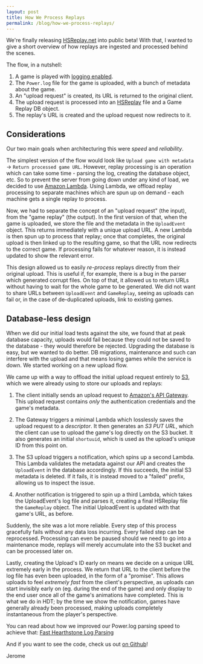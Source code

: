 ```yaml
---
layout: post
title: How We Process Replays
permalink: /blog/how-we-process-replays/
---
```


We're finally releasing [HSReplay.net](https://hsreplay.net) into public beta!
With that, I wanted to give a short overview of how replays are ingested and processed behind the scenes.

The flow, in a nutshell:

1. A game is played with [logging enabled](https://github.com/jleclanche/fireplace/wiki/How-to-enable-logging).
2. The `Power.log` file for the game is uploaded, with a bunch of metadata about the game.
3. An "upload request" is created, its URL is returned to the original client.
4. The upload request is processed into an [HSReplay](/hsreplay/) file and a Game Replay DB object.
5. The replay's URL is created and the upload request now redirects to it.


## Considerations

Our two main goals when architecturing this were *speed* and *reliability*.

The simplest version of the flow would look like `Upload game with metadata` -> `Return processed game URL`.
However, replay processing is an operation which can take some time - parsing the log, creating the database
object, etc. So to prevent the server from going down under any kind of load, we decided to use
[Amazon Lambda](https://aws.amazon.com/lambda/).
Using Lambda, we offload replay processing to separate machines which are spun up on demand - each machine
gets a single replay to process.

Now, we had to separate the concept of an "upload request" (the input), from the "game replay" (the output).
In the first version of that, when the game is uploaded, we store the file and the metadata in the `UploadEvent`
object. This returns immediately with a unique upload URL. A new Lambda is then spun up to process that replay;
once that completes, the original upload is then linked up to the resulting game, so that the URL now redirects
to the correct game.
If processing fails for whatever reason, it is instead updated to show the relevant error.

This design allowed us to easily *re-process* replays directly from their original upload. This is useful if,
for example, there is a bug in the parser which generated corrupt files.
On top of that, it allowed us to return URLs without having to wait for the whole game to be generated. We did
not want to share URLs between `UploadEvent` and `GameReplay`, seeing as uploads can fail or, in the case of
de-duplicated uploads, link to existing games.

## Database-less design

When we did our initial load tests against the site, we found that at peak database capacity, uploads would fail
because they could not be saved to the database - they would therefore be rejected.
Upgrading the database is easy, but we wanted to do better. DB migrations, maintenance and such can interfere
with the upload and that means losing games while the service is down. We started working on a new upload flow.

We came up with a way to offload the initial upload request entirely to [S3](https://aws.amazon.com/s3/), which
we were already using to store our uploads and replays:

1. The client initially sends an upload request to [Amazon's API Gateway](https://aws.amazon.com/api-gateway/).
   This upload request contains *only* the authentication credentials and the game's metadata.

2. The Gateway triggers a minimal Lambda which losslessly saves the upload request to a *descriptor*. It then
   generates an *S3 PUT URL*, which the client can use to upload the game's log directly on the S3 bucket. It
   also generates an initial `shortuuid`, which is used as the upload's unique ID from this point on.

3. The S3 upload triggers a notification, which spins up a second Lambda. This Lambda validates the metadata
   against our API and creates the `UploadEvent` in the database accordingly. If this succeeds, the initial S3
   metadata is deleted. If it fails, it is instead moved to a "failed" prefix, allowing us to inspect the issue.

4. Another notification is triggered to spin up a third Lambda, which takes the UploadEvent's log file and
   parses it, creating a final HSReplay file the `GameReplay` object. The initial UploadEvent is updated with
   that game's URL, as before.

Suddenly, the site was a lot more reliable. Every step of this process gracefully fails without any data loss
incurring. Every failed step can be reprocessed. Processing can even be paused should we need to go into a
maintenance mode, replays will merely accumulate into the S3 bucket and can be processed later on.

Lastly, creating the Upload's ID early on means we decide on a unique URL extremely early in the process. We
return that URL to the client before the log file has even been uploaded, in the form of a "promise". This
allows uploads to feel *extremely fast* from the client's perspective, as uploads can start invisibly early on
(eg. during the end of the game) and only display to the end user once all of the game's animations have
completed.
This is what we do in HDT; by the time we show the notification, games have generally already been processed,
making uploads completely instantaneous from the player's perspective.

You can read about how we improved our Power.log parsing speed to achieve that:
[Fast Hearthstone Log Parsing](/blog/fast-hearthstone-log-parsing/)

And if you want to see the code, check us out [on Github](https://github.com/HearthSim/HSReplay.net)!

Jerome
